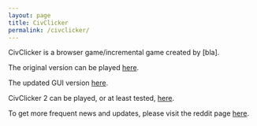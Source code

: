 ```yaml
---
layout: page
title: CivClicker
permalink: /civclicker/
---
```


CivClicker is a browser game/incremental game created by [bla].

The original version can be played [here](http://dhmstark.co.uk/games/civclicker/).

The updated GUI version [here](http://deathraygames.com/play-online/civ-clicker/).

CivClicker 2 can be played, or at least tested, [here](http://31.24.227.106/).

To get more frequent news and updates, please visit the reddit page [here](https://www.reddit.com/r/CivClicker/).
